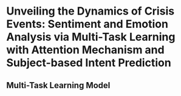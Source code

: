 # Unveiling the Dynamics of Crisis Events: Sentiment and Emotion Analysis via Multi-Task Learning with Attention Mechanism and Subject-based Intent Prediction

## Multi-Task Learning Model

